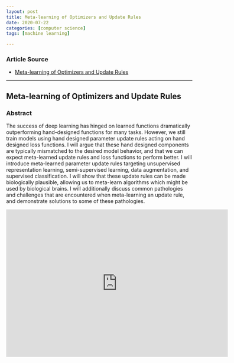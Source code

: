 ```yaml
---
layout: post
title: Meta-learning of Optimizers and Update Rules
date: 2020-07-22
categories: [computer science]
tags: [machine learning]

---
```


### Article Source
* [Meta-learning of Optimizers and Update Rules](https://www.youtube.com/watch?v=SRT0QQ5JS3E)

----


## Meta-learning of Optimizers and Update Rules

### Abstract
The success of deep learning has hinged on learned functions dramatically outperforming hand-designed functions for many tasks. However, we still train models using hand designed parameter update rules acting on hand designed loss functions. I will argue that these hand designed components are typically mismatched to the desired model behavior, and that we can expect meta-learned update rules and loss functions to perform better. I will introduce meta-learned parameter update rules targeting unsupervised representation learning, semi-supervised learning, data augmentation, and supervised classification. I will show that these update rules can be made biologically plausible, allowing us to meta-learn algorithms which might be used by biological brains. I will additionally discuss common pathologies and challenges that are encountered when meta-learning an update rule, and demonstrate solutions to some of these pathologies.
 
<iframe width="600" height="400" src="https://www.youtube.com/embed/SRT0QQ5JS3E" frameborder="0" allow="accelerometer; autoplay; encrypted-media; gyroscope; picture-in-picture" allowfullscreen></iframe>